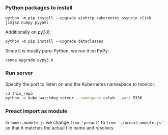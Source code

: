 


### Python packages to install

```
python -m pip install --upgrade aiohttp kubernetes_asyncio click jinja2 numpy pyyaml
```

Additionally on py3.6:
```
python -m pip install --upgrade dataclasses
```

Since it is mostly pure-Python, we run it on PyPy:
```
conda upgrade pypy3.6
```

### Run server

Specify the port to listen on and the Kubernetes namespace to monitor.

```bash
cd this_repo
python -m kube_watchdog server --namespace cvlab --port 5336 
```


### Preact import as module

In `hooks.module.js` we change `from 'preact'` to `from './preact.module.js'` so that it matches the actual file name and resolves.
